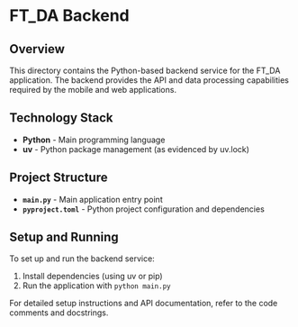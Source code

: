 # FT_DA Backend

## Overview
This directory contains the Python-based backend service for the FT_DA application. The backend provides the API and data processing capabilities required by the mobile and web applications.

## Technology Stack
- **Python** - Main programming language
- **uv** - Python package management (as evidenced by uv.lock)

## Project Structure
- **`main.py`** - Main application entry point
- **`pyproject.toml`** - Python project configuration and dependencies

## Setup and Running
To set up and run the backend service:

1. Install dependencies (using uv or pip)
2. Run the application with `python main.py`

For detailed setup instructions and API documentation, refer to the code comments and docstrings.
